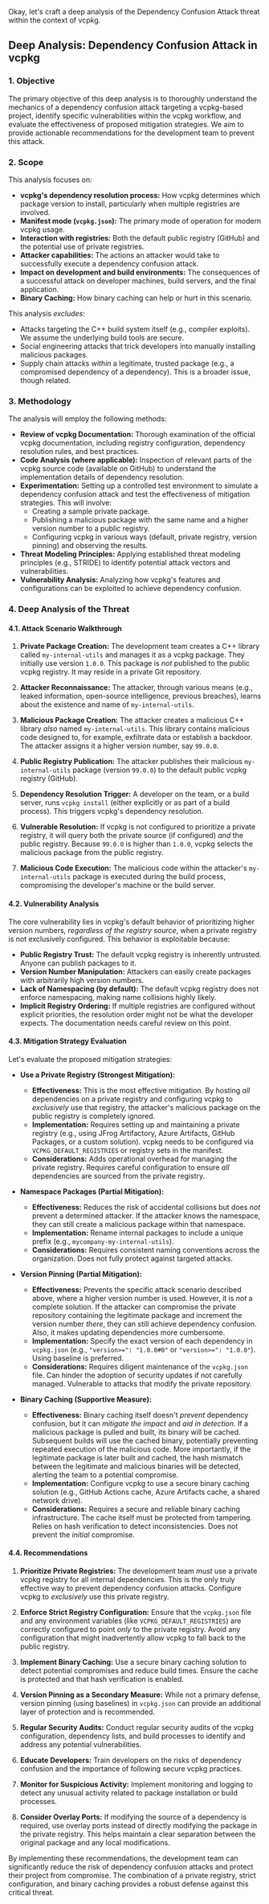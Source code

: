 Okay, let's craft a deep analysis of the Dependency Confusion Attack threat within the context of vcpkg.

## Deep Analysis: Dependency Confusion Attack in vcpkg

### 1. Objective

The primary objective of this deep analysis is to thoroughly understand the mechanics of a dependency confusion attack targeting a vcpkg-based project, identify specific vulnerabilities within the vcpkg workflow, and evaluate the effectiveness of proposed mitigation strategies.  We aim to provide actionable recommendations for the development team to prevent this attack.

### 2. Scope

This analysis focuses on:

*   **vcpkg's dependency resolution process:**  How vcpkg determines which package version to install, particularly when multiple registries are involved.
*   **Manifest mode (`vcpkg.json`):**  The primary mode of operation for modern vcpkg usage.
*   **Interaction with registries:**  Both the default public registry (GitHub) and the potential use of private registries.
*   **Attacker capabilities:**  The actions an attacker would take to successfully execute a dependency confusion attack.
*   **Impact on development and build environments:**  The consequences of a successful attack on developer machines, build servers, and the final application.
* **Binary Caching:** How binary caching can help or hurt in this scenario.

This analysis *excludes*:

*   Attacks targeting the C++ build system itself (e.g., compiler exploits).  We assume the underlying build tools are secure.
*   Social engineering attacks that trick developers into manually installing malicious packages.
*   Supply chain attacks *within* a legitimate, trusted package (e.g., a compromised dependency of a dependency).  This is a broader issue, though related.

### 3. Methodology

The analysis will employ the following methods:

*   **Review of vcpkg Documentation:**  Thorough examination of the official vcpkg documentation, including registry configuration, dependency resolution rules, and best practices.
*   **Code Analysis (where applicable):**  Inspection of relevant parts of the vcpkg source code (available on GitHub) to understand the implementation details of dependency resolution.
*   **Experimentation:**  Setting up a controlled test environment to simulate a dependency confusion attack and test the effectiveness of mitigation strategies.  This will involve:
    *   Creating a sample private package.
    *   Publishing a malicious package with the same name and a higher version number to a public registry.
    *   Configuring vcpkg in various ways (default, private registry, version pinning) and observing the results.
*   **Threat Modeling Principles:**  Applying established threat modeling principles (e.g., STRIDE) to identify potential attack vectors and vulnerabilities.
*   **Vulnerability Analysis:**  Analyzing how vcpkg's features and configurations can be exploited to achieve dependency confusion.

### 4. Deep Analysis of the Threat

#### 4.1. Attack Scenario Walkthrough

1.  **Private Package Creation:** The development team creates a C++ library called `my-internal-utils` and manages it as a vcpkg package.  They initially use version `1.0.0`.  This package is *not* published to the public vcpkg registry. It may reside in a private Git repository.

2.  **Attacker Reconnaissance:** The attacker, through various means (e.g., leaked information, open-source intelligence, previous breaches), learns about the existence and name of `my-internal-utils`.

3.  **Malicious Package Creation:** The attacker creates a malicious C++ library *also* named `my-internal-utils`.  This library contains malicious code designed to, for example, exfiltrate data or establish a backdoor.  The attacker assigns it a higher version number, say `99.0.0`.

4.  **Public Registry Publication:** The attacker publishes their malicious `my-internal-utils` package (version `99.0.0`) to the default public vcpkg registry (GitHub).

5.  **Dependency Resolution Trigger:** A developer on the team, or a build server, runs `vcpkg install` (either explicitly or as part of a build process).  This triggers vcpkg's dependency resolution.

6.  **Vulnerable Resolution:**  If vcpkg is not configured to prioritize a private registry, it will query both the private source (if configured) *and* the public registry.  Because `99.0.0` is higher than `1.0.0`, vcpkg selects the malicious package from the public registry.

7.  **Malicious Code Execution:** The malicious code within the attacker's `my-internal-utils` package is executed during the build process, compromising the developer's machine or the build server.

#### 4.2. Vulnerability Analysis

The core vulnerability lies in vcpkg's default behavior of prioritizing higher version numbers, *regardless of the registry source*, when a private registry is not exclusively configured.  This behavior is exploitable because:

*   **Public Registry Trust:** The default vcpkg registry is inherently untrusted.  Anyone can publish packages to it.
*   **Version Number Manipulation:** Attackers can easily create packages with arbitrarily high version numbers.
*   **Lack of Namespacing (by default):**  The default vcpkg registry does not enforce namespacing, making name collisions highly likely.
*   **Implicit Registry Ordering:** If multiple registries are configured without explicit priorities, the resolution order might not be what the developer expects.  The documentation needs careful review on this point.

#### 4.3. Mitigation Strategy Evaluation

Let's evaluate the proposed mitigation strategies:

*   **Use a Private Registry (Strongest Mitigation):**
    *   **Effectiveness:**  This is the most effective mitigation.  By hosting *all* dependencies on a private registry and configuring vcpkg to *exclusively* use that registry, the attacker's malicious package on the public registry is completely ignored.
    *   **Implementation:** Requires setting up and maintaining a private registry (e.g., using JFrog Artifactory, Azure Artifacts, GitHub Packages, or a custom solution).  vcpkg needs to be configured via `VCPKG_DEFAULT_REGISTRIES` or registry sets in the manifest.
    *   **Considerations:**  Adds operational overhead for managing the private registry.  Requires careful configuration to ensure *all* dependencies are sourced from the private registry.

*   **Namespace Packages (Partial Mitigation):**
    *   **Effectiveness:**  Reduces the risk of accidental collisions but does *not* prevent a determined attacker.  If the attacker knows the namespace, they can still create a malicious package within that namespace.
    *   **Implementation:**  Rename internal packages to include a unique prefix (e.g., `mycompany-my-internal-utils`).
    *   **Considerations:**  Requires consistent naming conventions across the organization.  Does not fully protect against targeted attacks.

*   **Version Pinning (Partial Mitigation):**
    *   **Effectiveness:**  Prevents the specific attack scenario described above, where a higher version number is used.  However, it is *not* a complete solution.  If the attacker can compromise the private repository containing the legitimate package and increment the version number *there*, they can still achieve dependency confusion.  Also, it makes updating dependencies more cumbersome.
    *   **Implementation:**  Specify the exact version of each dependency in `vcpkg.json` (e.g., `"version>=": "1.0.0#0"` or `"version>=": "1.0.0"`). Using baseline is preferred.
    *   **Considerations:**  Requires diligent maintenance of the `vcpkg.json` file.  Can hinder the adoption of security updates if not carefully managed.  Vulnerable to attacks that modify the private repository.

*   **Binary Caching (Supportive Measure):**
    *   **Effectiveness:**  Binary caching itself doesn't *prevent* dependency confusion, but it can *mitigate the impact* and *aid in detection*.  If a malicious package is pulled and built, its binary will be cached.  Subsequent builds will use the cached binary, potentially preventing repeated execution of the malicious code.  More importantly, if the legitimate package is later built and cached, the hash mismatch between the legitimate and malicious binaries will be detected, alerting the team to a potential compromise.
    *   **Implementation:** Configure vcpkg to use a secure binary caching solution (e.g., GitHub Actions cache, Azure Artifacts cache, a shared network drive).
    *   **Considerations:**  Requires a secure and reliable binary caching infrastructure.  The cache itself must be protected from tampering.  Relies on hash verification to detect inconsistencies.  Does not prevent the *initial* compromise.

#### 4.4. Recommendations

1.  **Prioritize Private Registries:** The development team *must* use a private vcpkg registry for all internal dependencies. This is the only truly effective way to prevent dependency confusion attacks. Configure vcpkg to *exclusively* use this private registry.

2.  **Enforce Strict Registry Configuration:** Ensure that the `vcpkg.json` file and any environment variables (like `VCPKG_DEFAULT_REGISTRIES`) are correctly configured to point *only* to the private registry.  Avoid any configuration that might inadvertently allow vcpkg to fall back to the public registry.

3.  **Implement Binary Caching:** Use a secure binary caching solution to detect potential compromises and reduce build times. Ensure the cache is protected and that hash verification is enabled.

4.  **Version Pinning as a Secondary Measure:** While not a primary defense, version pinning (using baselines) in `vcpkg.json` can provide an additional layer of protection and is recommended.

5.  **Regular Security Audits:** Conduct regular security audits of the vcpkg configuration, dependency lists, and build processes to identify and address any potential vulnerabilities.

6.  **Educate Developers:** Train developers on the risks of dependency confusion and the importance of following secure vcpkg practices.

7.  **Monitor for Suspicious Activity:** Implement monitoring and logging to detect any unusual activity related to package installation or build processes.

8. **Consider Overlay Ports:** If modifying the source of a dependency is required, use overlay ports instead of directly modifying the package in the private registry. This helps maintain a clear separation between the original package and any local modifications.

By implementing these recommendations, the development team can significantly reduce the risk of dependency confusion attacks and protect their project from compromise. The combination of a private registry, strict configuration, and binary caching provides a robust defense against this critical threat.